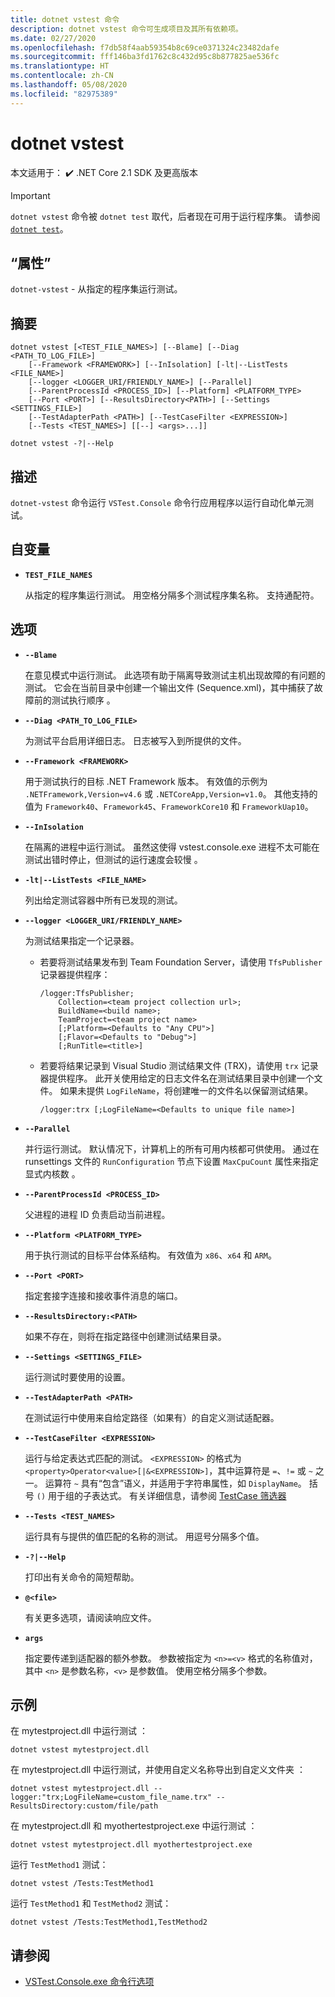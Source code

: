 ```yaml
---
title: dotnet vstest 命令
description: dotnet vstest 命令可生成项目及其所有依赖项。
ms.date: 02/27/2020
ms.openlocfilehash: f7db58f4aab59354b8c69ce0371324c23482dafe
ms.sourcegitcommit: fff146ba3fd1762c8c432d95c8b877825ae536fc
ms.translationtype: HT
ms.contentlocale: zh-CN
ms.lasthandoff: 05/08/2020
ms.locfileid: "82975389"
---
```

# <a name="dotnet-vstest"></a>dotnet vstest

 本文适用于： ✔️ .NET Core 2.1 SDK 及更高版本

> [!IMPORTANT]
> `dotnet vstest` 命令被 `dotnet test` 取代，后者现在可用于运行程序集。 请参阅 [`dotnet test`](dotnet-test.md)。

## <a name="name"></a>“属性”

`dotnet-vstest` - 从指定的程序集运行测试。

## <a name="synopsis"></a>摘要

```dotnetcli
dotnet vstest [<TEST_FILE_NAMES>] [--Blame] [--Diag <PATH_TO_LOG_FILE>]
    [--Framework <FRAMEWORK>] [--InIsolation] [-lt|--ListTests <FILE_NAME>]
    [--logger <LOGGER_URI/FRIENDLY_NAME>] [--Parallel]
    [--ParentProcessId <PROCESS_ID>] [--Platform] <PLATFORM_TYPE>
    [--Port <PORT>] [--ResultsDirectory<PATH>] [--Settings <SETTINGS_FILE>]
    [--TestAdapterPath <PATH>] [--TestCaseFilter <EXPRESSION>]
    [--Tests <TEST_NAMES>] [[--] <args>...]]

dotnet vstest -?|--Help
```

## <a name="description"></a>描述

`dotnet-vstest` 命令运行 `VSTest.Console` 命令行应用程序以运行自动化单元测试。

## <a name="arguments"></a>自变量

- **`TEST_FILE_NAMES`**

  从指定的程序集运行测试。 用空格分隔多个测试程序集名称。 支持通配符。

## <a name="options"></a>选项

- **`--Blame`**

  在意见模式中运行测试。 此选项有助于隔离导致测试主机出现故障的有问题的测试。 它会在当前目录中创建一个输出文件 (Sequence.xml)，其中捕获了故障前的测试执行顺序  。

- **`--Diag <PATH_TO_LOG_FILE>`**

  为测试平台启用详细日志。 日志被写入到所提供的文件。

- **`--Framework <FRAMEWORK>`**

  用于测试执行的目标 .NET Framework 版本。 有效值的示例为 `.NETFramework,Version=v4.6` 或 `.NETCoreApp,Version=v1.0`。 其他支持的值为 `Framework40`、`Framework45`、`FrameworkCore10` 和 `FrameworkUap10`。

- **`--InIsolation`**

  在隔离的进程中运行测试。 虽然这使得 vstest.console.exe 进程不太可能在测试出错时停止，但测试的运行速度会较慢  。

- **`-lt|--ListTests <FILE_NAME>`**

  列出给定测试容器中所有已发现的测试。

- **`--logger <LOGGER_URI/FRIENDLY_NAME>`**

  为测试结果指定一个记录器。

  - 若要将测试结果发布到 Team Foundation Server，请使用 `TfsPublisher` 记录器提供程序：

    ```console
    /logger:TfsPublisher;
        Collection=<team project collection url>;
        BuildName=<build name>;
        TeamProject=<team project name>
        [;Platform=<Defaults to "Any CPU">]
        [;Flavor=<Defaults to "Debug">]
        [;RunTitle=<title>]
    ```

  - 若要将结果记录到 Visual Studio 测试结果文件 (TRX)，请使用 `trx` 记录器提供程序。 此开关使用给定的日志文件名在测试结果目录中创建一个文件。 如果未提供 `LogFileName`，将创建唯一的文件名以保留测试结果。

    ```console
    /logger:trx [;LogFileName=<Defaults to unique file name>]
    ```

- **`--Parallel`**

  并行运行测试。 默认情况下，计算机上的所有可用内核都可供使用。 通过在 runsettings 文件的 `RunConfiguration` 节点下设置 `MaxCpuCount` 属性来指定显式内核数  。

- **`--ParentProcessId <PROCESS_ID>`**

  父进程的进程 ID 负责启动当前进程。

- **`--Platform <PLATFORM_TYPE>`**

  用于执行测试的目标平台体系结构。 有效值为 `x86`、`x64` 和 `ARM`。

- **`--Port <PORT>`**

  指定套接字连接和接收事件消息的端口。

- **`--ResultsDirectory:<PATH>`**

  如果不存在，则将在指定路径中创建测试结果目录。

- **`--Settings <SETTINGS_FILE>`**

  运行测试时要使用的设置。

- **`--TestAdapterPath <PATH>`**

  在测试运行中使用来自给定路径（如果有）的自定义测试适配器。

- **`--TestCaseFilter <EXPRESSION>`**

  运行与给定表达式匹配的测试。 `<EXPRESSION>` 的格式为 `<property>Operator<value>[|&<EXPRESSION>]`，其中运算符是 `=`、`!=` 或 `~` 之一。 运算符 `~` 具有“包含”语义，并适用于字符串属性，如 `DisplayName`。 括号 `()` 用于组的子表达式。 有关详细信息，请参阅 [TestCase 筛选器](https://github.com/Microsoft/vstest-docs/blob/master/docs/filter.md)

- **`--Tests <TEST_NAMES>`**

  运行具有与提供的值匹配的名称的测试。 用逗号分隔多个值。

- **`-?|--Help`**

  打印出有关命令的简短帮助。

- **`@<file>`**

  有关更多选项，请阅读响应文件。

- **`args`**

  指定要传递到适配器的额外参数。 参数被指定为 `<n>=<v>` 格式的名称值对，其中 `<n>` 是参数名称，`<v>` 是参数值。 使用空格分隔多个参数。

## <a name="examples"></a>示例

在 mytestproject.dll 中运行测试  ：

```dotnetcli
dotnet vstest mytestproject.dll
```

在 mytestproject.dll 中运行测试，并使用自定义名称导出到自定义文件夹  ：

```dotnetcli
dotnet vstest mytestproject.dll --logger:"trx;LogFileName=custom_file_name.trx" --ResultsDirectory:custom/file/path
```

在 mytestproject.dll 和 myothertestproject.exe 中运行测试   ：

```dotnetcli
dotnet vstest mytestproject.dll myothertestproject.exe
```

运行 `TestMethod1` 测试：

```dotnetcli
dotnet vstest /Tests:TestMethod1
```

运行 `TestMethod1` 和 `TestMethod2` 测试：

```dotnetcli
dotnet vstest /Tests:TestMethod1,TestMethod2
```

## <a name="see-also"></a>请参阅

- [VSTest.Console.exe 命令行选项](/visualstudio/test/vstest-console-options)
